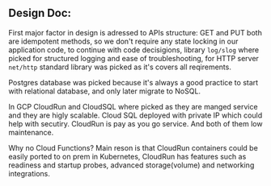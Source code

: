 ## Design Doc:
First major factor in design is adressed to APIs structure: GET and PUT both are idempotent methods, so we don't require any state locking in our application code, to continue with code decisigions, library `log/slog` where picked for structured logging and ease of troubleshooting, for HTTP server `net/http` standard library was picked as it's covers all reqirements.

Postgres database was picked because it's always a good practice to start with relational database, and only later migrate to NoSQL.

In GCP CloudRun and CloudSQL where picked as they are manged service and they are higly scalable. Cloud SQL deployed with private IP which could help with secutiry. CloudRun is pay as you go service. And both of them low maintenance.

Why no Cloud Functions? Main reson is that CloudRun containers could be easily ported to on prem in Kubernetes, CloudRun has features such as readiness and startup probes, advanced storage(volume) and networking integrations. 
